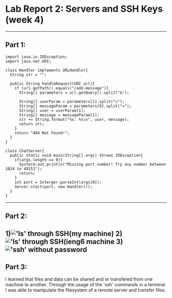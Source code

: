 # Lab Report 2: Servers and SSH Keys (week 4)
---
## Part 1:

```
import java.io.IOException;
import java.net.URI;

class Handler implements URLHandler{
  String str = "";

  public String handleRequest(URI url){
    if (url.getPath().equals("/add-message"){
      String[] parameters = url.getQuery().split("&");

      String[] userParam = parameters[1].split("=");
      String[] messageParam = parameters[0].split("=");
      String[] user = userParam[1];
      String[] message = messageParam[1];
      str += String.format("%s: %s\n", user, message);
      return str;
    }
    return "404 Not Found!";
  }
}

class ChatServer{
  public static void main(String[] args) throws IOException{
    if(args.length == 0){
      Systerm.out.println("Missing port number! Try any number between 1024 to 49151");
      return;
    }
    int port = Interger.parseInt(args[0]);
    Server.start(port, new Handler());
  }
}
```
---
## Part 2:
1)!['ls' through SSH(my machine)](http://github.com/Domenicj1/cse15l-lab-reports/assets/146692334/c5d6079a-eef9-4df0-bb54-e9e272375109)
2)!['ls' through SSH(ieng6 machine](https://github.com/Domenicj1/cse15l-lab-reports/assets/146692334/1e1ab46a-0a32-4305-a4df-306f1b2d0f44)
3)!['ssh' without password](https://github.com/Domenicj1/cse15l-lab-reports/assets/146692334/3fbd2bc4-1e4d-44b3-b738-7881e8b21876)
---
## Part 3:
I learned that files and data can be shared and or transfered from one machine to another. Through the usage of the 'ssh' commands in a terminal I was able to manipulate the filesystem of a remote server and transfer files.
